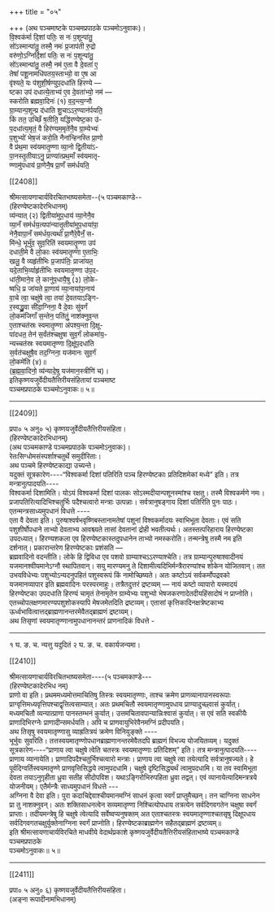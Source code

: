 +++
title = "०५"

+++
(अथ पञ्चमाष्टके पञ्चमप्रपाठके पञ्चमोऽनुवाकः)।  
वि॒श्वक॑र्मा दि॒शां पतिः॒ स नः॑ प॒शून्पा॑तु॒  
सो॑ऽस्मान्पा॑तु॒ तस्मै॒ नमः॑ प्र॒जाप॑ती रु॒द्रो  
वरु॑णो॒ऽग्निर्दि॒शां पतिः॒ स नः॑ प॒शून्पा॑तु॒  
सो॑ऽस्मान्पा॑तु॒ तस्मै॒ नम॑ ए॒ता वै दे॒वता॑ ए॒  
तेषां॑ पशू॒नामधि॑पतय॒स्ताभ्यो॒ वा ए॒ष आ  
वृ॑श्यते॒ यः प॑शुशी॒र्षण्युप॒दधा॑ति हिरण्ये —  
ष्टका उप॑ दधात्ये॒ताभ्य॑ ए॒व दे॒वता॑भ्यो॒ नम॑ —  
स्करोति ब्रह्मवा॒दिनः॑ (१) व॒द॒न्त्य॒ग्नौ  
ग्रा॒म्यान्प॒शून्प्र द॑धाति शु॒चाऽऽर॒ण्यान॑र्पयति॒  
किं तत॒ उच्छिँ ष॒तीति॒ यद्धि॑रण्येष्ट॒का उ॑-  
प॒दधा॑त्य॒मृतं॒ वै हिर॑ण्यम॒मृते॑नै॒व ग्रा॒म्येभ्यः॑  
प॒शुभ्यो॑ भेष॒जं करो॒ति नैना॑न्हिनस्ति प्रा॒णो  
वै प्र॑थ॒मा स्व॑यमातृ॒ण्णा व्या॒नो द्वि॒तीया॑ऽ-  
पा॒नस्तृ॒तीयाऽनु॒ प्राण्या॑त्प्रथ॒माँ स्व॑यमातृ-  
ण्णामु॑पधाय॑ प्रा॒णेनै॒ष प्रा॒णँ सम॑र्धयति॒

[[2408]]

श्रीमत्सायणाचार्यविरचितभाष्यसमेता--(५ पञ्चमकाण्डे--  
(हिरण्येष्टकादेरभिधानम्)  
व्य॑न्यात् (२) द्वितीया॑मुप॒धाय॑ व्या॒नेनै॒व  
व्या॒नँ सम॑र्धय॒त्यपा॑न्यात्तृ॒तीया॑मुप॒धाया॑पा॒  
नेनै॒वापा॒नँ सम॑र्धय॒त्यथो॑ प्रा॒णैरे॒वैनँ॒ स-  
मि॑न्धे॒ भूर्भु॑व॒ सुव॒रिति॑ स्वयमातॄ॒ण्णा उप॑  
दधाती॒मे वै लो॒काः स्व॑यमातृ॒ण्णा ए॒ताभिः॒  
खलु॒ वै व्यहृ॑तीभिः प्र॒जाप॑तिः॒ प्राजा॑यत॒  
यदे॒ताभि॒र्व्याहृ॑तीभिः स्वयमातृ॒ण्णा उ॑प॒द-  
धा॑ती॒माने॒व ले॒ कानु॑प॒धायै॒षु (३) लो॒के-  
ष्वधि॒ प्र जा॑यते प्रा॒णाय॑ व्या॒नाया॑पा॒नाय॑  
वा॒चे त्वा॒ चक्षु॑षे त्वा॒ तया॑ दे॒वतयाऽङ्गि-  
र॒स्वद्ध्रु॒वा सी॑दा॒ग्निना॒ वै दे॒वाः सु॑वर्गं  
लो॒कम॑जिगाँ स॒न्तेन॒ पति॑तुं॒ नाश॑क्नुव॒न्त  
ए॒ताश्चत॑स्रः स्वमातृ॒ण्णा अ॑पश्य॒न्ता दि॒क्षू-  
पा॑दधत॒ तेन॑ स॒र्वंत॑श्चक्षुषा सुव॒र्गं लोकमा॑य॒-  
न्यच्चत॑स्रः स्वयमातृण्णा दि॒क्षू॑प॒दधा॑ति  
स॒र्वत॑चक्षुषै॒व तद॒ग्निना॒ यज॑मानः सुव॒र्गं  
लो॒कमे॑ति (४)॥  
(ब्र॒ह्म॒वा॒दिनो॒ व्य॑न्यादे॒षु यज॑मान॒स्त्रीणि॑ च)।  
इतिकृष्णयजुर्वेदीयतैत्तिरीयसंहितायां पञ्चमाष्ट  
पञ्चमप्रपाठके पञ्चमोऽनुवाकः॥ ५॥
___________

[[2409]]

प्रपा० ५ अनु० ५) कृष्णयजुर्वेदीयतैत्तिरीयसंहिता।  
(हिरण्येष्टकादेरभिधानम्)  
(अथ पञ्चमकाण्डे पञ्चमप्रपाठके पञ्चमोऽनुवाकः)।  
रेतःसिग्धोमसंस्पर्शाश्चतुर्थे समुदीरिताः।  
अथ पञ्चमे हिरण्येष्टकाद्या उच्यन्ते।  
यदुक्तं सूत्रकारेण----“विश्वकर्मा दिशां पतिरिति पञ्च हिरण्येष्टकाः प्रतिदिशमेकां मध्ये” इति। तत्र मन्त्रानुत्पादयति----  
विश्वकर्मा दिशामिति। योऽयं विश्वकर्मा दिशां पालकः सोऽस्मदीयान्पशूनस्मांश्च रक्षतु। तस्मै विश्वकर्मणे नमः। प्रजापतिरित्यादिभिश्चतुर्भिः पदैश्चत्वारो मन्त्राः उत्पन्नाः। सर्वत्रानुषङ्गाय दिशां पतिरिति पुनः पाठः।  
एतन्मन्त्रसाध्यमुपधानं विधत्ते ----  
एता वै देवता इति। पुरुषाश्वर्षभवृष्णिबस्तानामतेषां पशूनां विश्वकर्मादयः स्वाभिभूता देवताः। एवं सति पशुशीर्षोपधाने ताभ्यो देवताभ्य आवश्च्यते तासां देवतानां द्रोही भवतीत्यर्थः। अतस्तत्परिहाराय हिरण्येष्टका उपदध्यात्। हिरण्यशकला एव हिरण्येष्टकास्तदुपधानेन ताभ्यो नमस्करोति। तन्मन्त्रेषु तस्मै नम इति दर्शनात्। प्रकारान्तरेण हिरण्येष्टकाः प्रशंसति —  
ब्रह्मवादिनो वदन्तीति। लोके हि द्विविधा एव पशवो ग्राम्याश्चऽऽरण्याश्चेति। तत्र ग्राम्यान्पुरुषाश्वादीनयं यजमानश्वीयमानेऽग्नौ स्थापितवान्। सयु मारण्यमनु ते दिशामीत्यदिभिर्मन्त्रैरारण्यांश्च शोकेन योजितवान्। तत उभयविधेभ्यः पशुभ्योऽन्यदनुपहितं पशुस्वरूपं किं नामोच्छिष्यते। अतः कष्टोऽयं सर्वकर्मोपद्रवको यजमानव्यापार इति ब्रह्मवादिनः परस्परमाहुः। तत्रैतदुत्तरं द्रष्टव्यम् — नायं कष्टो व्यापारो यस्मादयं हिरण्येष्टका उपदधाति हिरण्यं चामृतं तेनामृतेन ग्राम्येभ्यः पशुभ्यो भेषजकरणादेतदीयहिंसादोषं न प्राप्नोति। एतच्चोपलक्षणमारण्यपशुशोकस्यापि मेषजमेतदिति द्रष्टव्यम्। एतासां कृत्तिकादिनक्षत्रेष्टकाभ्य ऊर्ध्वभावित्वात्तद्ब्राह्मणानन्तरमेवैतद्ब्राह्मणं द्रष्टव्यम्।  
अथ तिसृणां स्वयमातृण्णानामुपधानानन्तरं प्राणनादिकं विधत्ते -
______________________________________  
१ घ. ङ. च. न्यत्तु यदुदितं २ घ. ङ. च. वकार्यजन्यमा।

[[2410]]

श्रीमत्सायणाचार्यविरचितभाष्यसमेता----(५ पञ्चमकाण्डे---  
(हिरण्येष्टकादेरभिध नम्)  
प्राणो वा इति। प्रथममध्यमोत्तमाचितिषु तिस्त्रः स्वयमातृण्णाः, ताश्च क्रमेण प्राणव्यानापानस्वरूपाः प्राग्वृत्तिमध्यवृत्तिपश्चाद्वृत्तित्वसाम्यात्। अतः प्रथमचितौ स्वयमातृण्णामुपधाय प्राण्यादुच्छ्वासं कुर्यात्। मध्यमचितौ व्यन्यात्प्राणा पानस्तम्भनं कुर्यात्। उत्तमचितावपान्यान्निःश्वासं कुर्यात्। स एवं सति स्वकीयैः प्राणादिभिरग्नेः प्राणादीन्समर्धयति। अपि च प्राणवायुभिरेवैनमग्निं प्रदीपयति।  
अथ तिसृषु स्वयमातृण्णासु व्याह्रतित्रयं क्रमेण विनियुङ्क्ते ----  
भूर्भुवः सुवरिति। तत्तस्वयमातृण्णोपधानब्राह्मणानन्तरमेवैतदपि ब्राह्मणं विभज्य योजयितव्यम्। यदुक्तं सूत्रकारेण----“प्राणाय त्वा चक्षुषे त्वेति चतस्त्रः स्वयमातृण्णाः प्रतिदिशम्” इति। तत्र मन्त्रानुत्पादयति----  
प्राणाय व्यानायेति। प्राणादिपदैश्चतुर्भिश्चत्वारो मन्त्राः। प्राणाय त्वा चक्षुषे त्वा तयेत्यादि सर्वत्रानुषज्यते। हे पूर्वदिग्वर्तिस्वयमातृण्णे प्राणवृत्तिसिद्धये त्वामुपदधामि। चक्षुषे दृष्टिसिद्ध्यर्थं त्वामुपदधामि। या तव स्वामिभूता देवता तयाऽनुगृहीता ध्रुवा सतीह सीदोपविश। यथाऽङ्गिरोभिरुपहिता ध्रुवा तद्वत्। एवं व्यानायेत्यादिमन्त्रत्रये योजनीयम्। एतैर्मन्त्रैः साध्यमुपधानं विधत्ते ---  
अग्निना वै देवा इति। पुरा कदाचिद्देवाश्चीयमानमग्निं साधनं कृत्वा स्वर्गं प्राप्तुमैच्छन्। तन चाग्निना साधनेन प्रा तु नाशक्नुवन्। अतः शक्तिसाधनत्वेन सव्यमातृण्णा निश्चित्योपधाय तत्रत्येन सर्वदिगवगतेन चक्षुषा स्वर्गं प्राप्ताः। तदीयमन्त्रेषु हि चक्षुषे त्वेत्यादि सर्वेष्वप्यनुषक्तम् अत एताश्चतस्त्रः स्वयमातृण्णाश्चतसृषु दिक्षूपधाय सर्वदिगवगतचक्षुर्युक्तेनाग्निना स्वर्गं प्राप्नोति। हिरण्येष्टकाब्राह्मणेन सहैतद्ब्राह्मणं द्रष्टव्यम्॥  
इति श्रीमत्सायणाचार्यविरचिते माधवीये वेदार्थप्रकाशे कृष्णयजुर्वेदीयतैत्तिरीयसंहिताभाष्ये पञ्चमकाण्डे पञ्चमप्रपाठके  
पञ्चमोऽनुवाकः॥ ५॥
___________

[[2411]]

प्रपा० ५ अनु० ६) कृष्णयजुर्वेदीयतैत्तिरीयसंहिता।  
(अङ्ना रूपादीनामभिधानम्)  
